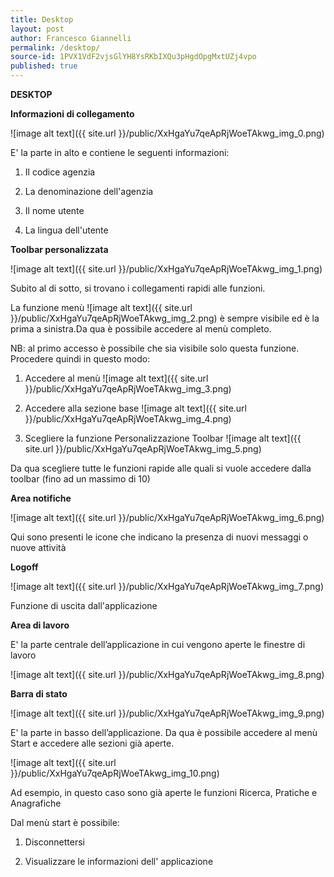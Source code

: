 ```yaml
---
title: Desktop
layout: post
author: Francesco Giannelli
permalink: /desktop/
source-id: 1PVX1VdF2vjsGlYH8YsRKbIXQu3pHgdOpgMxtUZj4vpo
published: true
---
```

**DESKTOP**

**Informazioni di collegamento**

![image alt text]({{ site.url }}/public/XxHgaYu7qeApRjWoeTAkwg_img_0.png)

E' la parte in alto e contiene le seguenti informazioni:

1. Il codice agenzia

2. La denominazione dell'agenzia

3. Il nome utente

4. La lingua dell'utente

**Toolbar personalizzata**

![image alt text]({{ site.url }}/public/XxHgaYu7qeApRjWoeTAkwg_img_1.png)

Subito al di sotto, si trovano i collegamenti rapidi alle funzioni. 

La funzione menù ![image alt text]({{ site.url }}/public/XxHgaYu7qeApRjWoeTAkwg_img_2.png) è sempre visibile ed è la prima a sinistra.Da qua è possibile accedere al menù completo.

NB: al primo accesso è possibile che sia visibile solo questa funzione. Procedere quindi in questo modo:

1. Accedere al menù ![image alt text]({{ site.url }}/public/XxHgaYu7qeApRjWoeTAkwg_img_3.png)

2. Accedere alla sezione base ![image alt text]({{ site.url }}/public/XxHgaYu7qeApRjWoeTAkwg_img_4.png)

3. Scegliere la funzione Personalizzazione Toolbar ![image alt text]({{ site.url }}/public/XxHgaYu7qeApRjWoeTAkwg_img_5.png)

Da qua scegliere tutte le funzioni rapide alle quali si vuole accedere dalla toolbar (fino ad un massimo di 10)

**Area notifiche**

![image alt text]({{ site.url }}/public/XxHgaYu7qeApRjWoeTAkwg_img_6.png)

Qui sono presenti le icone che indicano la presenza di nuovi messaggi o nuove attività

**Logoff**

![image alt text]({{ site.url }}/public/XxHgaYu7qeApRjWoeTAkwg_img_7.png)

Funzione di uscita dall'applicazione

**Area di lavoro**

E' la parte centrale dell’applicazione in cui vengono aperte le finestre di lavoro

![image alt text]({{ site.url }}/public/XxHgaYu7qeApRjWoeTAkwg_img_8.png)

**Barra di stato**

![image alt text]({{ site.url }}/public/XxHgaYu7qeApRjWoeTAkwg_img_9.png)

E' la parte in basso dell’applicazione. Da qua è possibile accedere al menù Start e accedere alle sezioni già aperte.

![image alt text]({{ site.url }}/public/XxHgaYu7qeApRjWoeTAkwg_img_10.png)

Ad esempio, in questo caso sono già aperte le funzioni Ricerca, Pratiche e Anagrafiche

Dal menù start è possibile:

1. Disconnettersi

2. Visualizzare le informazioni dell' applicazione

